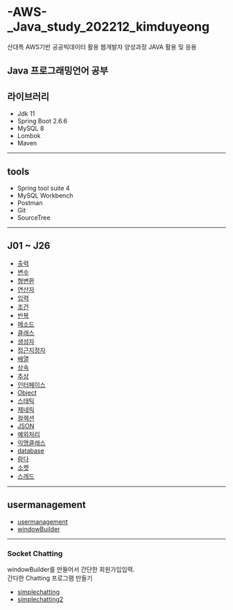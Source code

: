 # -AWS-_Java_study_202212_kimduyeong
산대특 AWS기반 공공빅데이터 활용 웹개발자 양성과정 JAVA 활용 및 응용

## Java 프로그래밍언어 공부

## 라이브러리
- Jdk 11 
- Spring Boot 2.6.6
- MySQL 8 
- Lombok
- Maven

---

## tools
- Spring tool suite 4
- MySQL Workbench
- Postman
- Git
- SourceTree

---

## J01 ~ J26
* [출력](https://github.com/dlgustn376/-AWS-_Java_study_202212_hyunsu/tree/main/src/j01_%EC%B6%9C%EB%A0%A5)
* [변수](https://github.com/dlgustn376/-AWS-_Java_study_202212_hyunsu/tree/main/src/j02_%EB%B3%80%EC%88%98)
* [형변환](https://github.com/dlgustn376/-AWS-_Java_study_202212_hyunsu/tree/main/src/j03_%ED%98%95%EB%B3%80%ED%99%98)
* [연산자](https://github.com/dlgustn376/-AWS-_Java_study_202212_hyunsu/tree/main/src/j04_%EC%97%B0%EC%82%B0%EC%9E%90)
* [입력](https://github.com/dlgustn376/-AWS-_Java_study_202212_hyunsu/tree/main/src/j05_%EC%9E%85%EB%A0%A5)
* [조건](https://github.com/dlgustn376/-AWS-_Java_study_202212_hyunsu/tree/main/src/j06_%EC%A1%B0%EA%B1%B4)
* [반복](https://github.com/dlgustn376/-AWS-_Java_study_202212_hyunsu/tree/main/src/j07_%EB%B0%98%EB%B3%B5)
* [메소드](https://github.com/dlgustn376/-AWS-_Java_study_202212_hyunsu/tree/main/src/j08_%EB%A9%94%EC%86%8C%EB%93%9C)
* [클래스](https://github.com/dlgustn376/-AWS-_Java_study_202212_hyunsu/tree/main/src/j09_%ED%81%B4%EB%9E%98%EC%8A%A4)
* [생성자](https://github.com/dlgustn376/-AWS-_Java_study_202212_hyunsu/tree/main/src/j10_%EC%83%9D%EC%84%B1%EC%9E%90)
* [접근지정자](https://github.com/dlgustn376/-AWS-_Java_study_202212_hyunsu/tree/main/src/j11_%EC%A0%91%EA%B7%BC%EC%A7%80%EC%A0%95%EC%9E%90)
* [배열](https://github.com/dlgustn376/-AWS-_Java_study_202212_hyunsu/tree/main/src/j12_%EB%B0%B0%EC%97%B4)
* [상속](https://github.com/dlgustn376/-AWS-_Java_study_202212_hyunsu/tree/main/src/j13_%EC%83%81%EC%86%8D)
* [추상](https://github.com/dlgustn376/-AWS-_Java_study_202212_hyunsu/tree/main/src/j14_%EC%B6%94%EC%83%81)
* [인터페이스](https://github.com/dlgustn376/-AWS-_Java_study_202212_hyunsu/tree/main/src/j15_%EC%9D%B8%ED%84%B0%ED%8E%98%EC%9D%B4%EC%8A%A4)
* [Object](https://github.com/dlgustn376/-AWS-_Java_study_202212_hyunsu/tree/main/src/j16_Object)
* [스태틱](https://github.com/dlgustn376/-AWS-_Java_study_202212_hyunsu/tree/main/src/j17_%EC%8A%A4%ED%83%9C%ED%8B%B1)
* [제네릭](https://github.com/dlgustn376/-AWS-_Java_study_202212_hyunsu/tree/main/src/j18_%EC%A0%9C%EB%84%A4%EB%A6%AD)
* [컬렉션](https://github.com/dlgustn376/-AWS-_Java_study_202212_hyunsu/tree/main/src/j19_%EC%BB%AC%EB%A0%89%EC%85%98)
* [JSON](https://github.com/dlgustn376/-AWS-_Java_study_202212_hyunsu/tree/main/src/j20_JSON)
* [예외처리](https://github.com/dlgustn376/-AWS-_Java_study_202212_hyunsu/tree/main/src/j21_%EC%98%88%EC%99%B8%EC%B2%98%EB%A6%AC)
* [익명클래스](https://github.com/dlgustn376/-AWS-_Java_study_202212_hyunsu/tree/main/src/j22_%EC%9D%B5%EB%AA%85%ED%81%B4%EB%9E%98%EC%8A%A4)
* [database](https://github.com/dlgustn376/-AWS-_Java_study_202212_hyunsu/tree/main/src/j23_database)
* [람다](https://github.com/dlgustn376/-AWS-_Java_study_202212_hyunsu/tree/main/src/j24_%EB%9E%8C%EB%8B%A4)
* [소켓](https://github.com/dlgustn376/-AWS-_Java_study_202212_hyunsu/tree/main/src/j25_%EC%86%8C%EC%BC%93)
* [스레드](https://github.com/dlgustn376/-AWS-_Java_study_202212_hyunsu/tree/main/src/j26_%EC%8A%A4%EB%A0%88%EB%93%9C)

---
## usermanagement
* [usermanagement](https://github.com/dlgustn376/-AWS-_Java_study_202212_hyunsu/tree/main/src/usermanagement)
* [windowBuilder](https://github.com/dlgustn376/-AWS-_Java_study_202212_hyunsu/tree/main/src/windowBuilder)
---

### Socket Chatting
windowBuilder를 만들어서 간단한 회원가입입력. <br>
간다한 Chatting 프로그램 만들기
* [simplechatting](https://github.com/dlgustn376/-AWS-_Java_study_202212_hyunsu/tree/main/src/simplechatting)
* [simplechatting2](https://github.com/dlgustn376/-AWS-_Java_study_202212_hyunsu/tree/main/src/simplechatting2)
